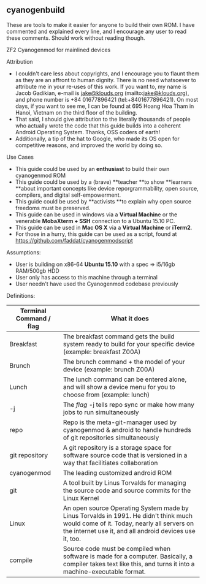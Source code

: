 ## cyanogenbuild
These are tools to make it easier for anyone to build their own ROM.  I have commented and explained every line, and I encourage any user to read these comments.  Should work without reading though. 

ZF2 Cyanogenmod for mainlined devices

Attribution

* I couldn't care less about copyrights, and I encourage you to flaunt them as they are an affront to human dignity.  There is no need whatsoever to attribute me in your re-uses of this work.  If you want to, my name is Jacob Gadikian, e-mail is jake@klouds.org (mailto:jake@klouds.org), and phone number is +84 01677896421 (tel:+8401677896421).  On most days, if you want to see me, I can be found at 695 Hoang Hoa Tham in Hanoi, Vietnam on the third floor of the building.  
* That said, I should give attribution to the literally thousands of people who actually wrote the code that this guide builds into a coherent Android Operating System.  Thanks, OSS coders of earth!
* Additionally, a tip of the hat to Google, who made its OS open for competitive reasons, and improved the world by doing so.  

Use Cases

* This guide could be used by an **enthusiast** to build their own cyanogenmod ROM
* This guide could be used by a (brave) **teacher **to show **learners **about important concepts like device reporgrammability, open source, compilers, and digital self-empowerment.  
* This guide could be used by **activists **to explain why open source freedoms must be preserved. 
* This guide can be used in windows via a **Virtual Machin**e or the venerable **MobaXterm + SSH** connection to a Ubuntu 15.10 PC.
* This guide can be used in **Mac OS X** via a **Virtual Machine** or **iTerm2**.  
* For those in a hurry, this guide can be used as a script, found at https://github.com/faddat/cyanogenmodscript

Assumptions:

* User is building on x86-64 **Ubuntu 15.10** with a spec => i5/16gb RAM/500gb HDD
* User only has access to this machine through a terminal
* User needn't have used the Cyanogenmod codebase previously

Definitions:

| Terminal Command / flag  | What it does  |
| ------------- | ------------- |
| Breakfast  | The breakfast command gets the build system ready to build for your specific device  (example: breakfast Z00A)|
| Brunch  | The brunch command + the model of your device (example: brunch Z00A)  |
| Lunch | The lunch command can be entered alone, and will show a device menu for you to choose from (example: lunch)|
| -j | The *flag* -j tells repo sync or make how many jobs to run simultaneously |
| repo | Repo is the meta-git-manager used by cyanogenmod & android to handle hundreds of git repositories simultaneously|
| git repository | A git repository is a storage space for software source code that is versioned in a way that facilitiates collaboration|
| cyanogenmod | The leading customized android ROM |
| git | A tool built by Linus Torvalds for managing the source code and source commits for the Linux Kernel |
| Linux | An open source Operating System made by Linus Torvalds in 1991.  He didn't think much would come of it.  Today, nearly all servers on the internet use it, and all android devices use it, too.  |
| compile | Source code must be compiled when software is made for a computer.  Basically, a compiler takes text like this, and turns it into a machine-executable format. |

